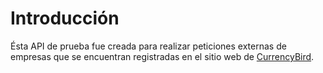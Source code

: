 # Introducción

Ésta API de prueba fue creada para realizar peticiones externas de empresas que se encuentran registradas en el sitio web de [CurrencyBird](https://www.currencybird.cl).

